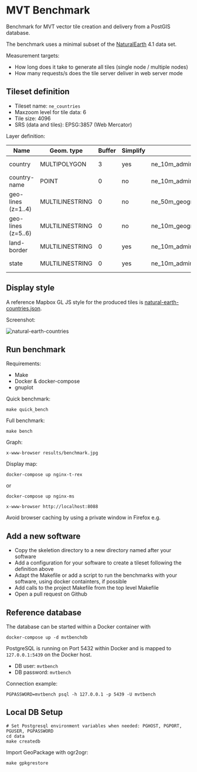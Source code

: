 MVT Benchmark
=============

Benchmark for MVT vector tile creation and delivery from a PostGIS database.

The benchmark uses a minimal subset of the [NaturalEarth](http://www.naturalearthdata.com/) 4.1 data set.

Measurement targets:
* How long does it take to generate all tiles (single node / multiple nodes)
* How many requests/s does the tile server deliver in web server mode


Tileset definition
------------------

* Tileset name: `ne_countries`
* Maxzoom level for tile data: 6
* Tile size: 4096
* SRS (data and tiles): EPSG:3857 (Web Mercator)

Layer definition:

| Name               | Geom. type      | Buffer | Simplify | Table                                 | Attributes         | Conditions      |
|--------------------|-----------------|--------|----------|---------------------------------------|--------------------|-----------------|
| country            | MULTIPOLYGON    |   3    |   yes    | ne_10m_admin_0_countries              | adm0_a3, mapcolor7 | min_zoom <= {z} |
| country-name       | POINT           |   0    |   no     | ne_10m_admin_0_country_points         | abbrev, name       | -               |
| geo-lines (z=1..4) | MULTILINESTRING |   0    |   no     | ne_50m_geographic_lines               | name               | -               |
| geo-lines (z=5..6) | MULTILINESTRING |   0    |   no     | ne_10m_geographic_lines               | name               | -               |
| land-border        | MULTILINESTRING |   0    |   yes    | ne_10m_admin_0_boundary_lines_land    | -                  | min_zoom <= {z} |
| state              | MULTILINESTRING |   0    |   yes    | ne_10m_admin_1_states_provinces_lines | adm0_a3            | min_zoom <= {z} |


Display style
-------------

A reference Mapbox GL JS style for the produced tiles is [natural-earth-countries.json](maps/natural-earth-countries.json).

Screenshot:

![natural-earth-countries](maps/style-screenshot.jpg)


Run benchmark
-------------

Requirements:
* Make
* Docker & docker-compose
* gnuplot

Quick benchmark:

    make quick_bench

Full benchmark:

    make bench

Graph:

    x-www-browser results/benchmark.jpg

Display map:

    docker-compose up nginx-t-rex

or

    docker-compose up nginx-ms

    x-www-browser http://localhost:8088

Avoid browser caching by using a private window in Firefox e.g.


Add a new software
------------------

* Copy the skeletion directory to a new directory named after your software
* Add a configuration for your software to create a tileset following the definition above
* Adapt the Makefile or add a script to run the benchmarks with your software, using docker containters, if possible
* Add calls to the project Makefile from the top level Makefile
* Open a pull request on Github


Reference database
------------------

The database can be started within a Docker container with

    docker-compose up -d mvtbenchdb

PostgreSQL is running on Port 5432 within Docker and is mapped to `127.0.0.1:5439` on the Docker host.

* DB user: `mvtbench`
* DB password: `mvtbench`


Connection example:

    PGPASSWORD=mvtbench psql -h 127.0.0.1 -p 5439 -U mvtbench


Local DB Setup
--------------

    # Set Postgresql environment variables when needed: PGHOST, PGPORT, PGUSER, PGPASSWORD
    cd data
    make createdb

Import GeoPackage with ogr2ogr:

    make gpkgrestore
